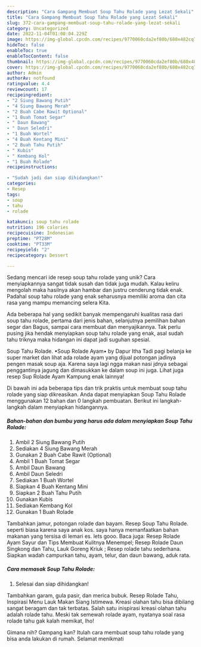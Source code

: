 ```yaml
---
description: "Cara Gampang Membuat Soup Tahu Rolade yang Lezat Sekali"
title: "Cara Gampang Membuat Soup Tahu Rolade yang Lezat Sekali"
slug: 372-cara-gampang-membuat-soup-tahu-rolade-yang-lezat-sekali
category: Uncategorized
date: 2022-11-04T01:08:04.229Z
image: https://img-global.cpcdn.com/recipes/9770060cda2ef80b/680x482cq70/soup-tahu-rolade-foto-resep-utama.jpg
hideToc: false
enableToc: true
enableTocContent: false
thumbnail: https://img-global.cpcdn.com/recipes/9770060cda2ef80b/680x482cq70/soup-tahu-rolade-foto-resep-utama.jpg
cover: https://img-global.cpcdn.com/recipes/9770060cda2ef80b/680x482cq70/soup-tahu-rolade-foto-resep-utama.jpg
author: Admin
authorAv: notfound
ratingvalue: 4.4
reviewcount: 17
recipeingredient:
- "2 Siung Bawang Putih"
- "4 Siung Bawang Merah"
- "2 Buah Cabe Rawit Optional"
- "1 Buah Tomat Segar"
- " Daun Bawang"
- " Daun Seledri"
- "1 Buah Wortel"
- "4 Buah Kentang Mini"
- "2 Buah Tahu Putih"
- " Kubis"
- " Kembang Kol"
- "1 Buah Rolade"
recipeinstructions:

- "Sudah jadi dan siap dihidangkan!"
categories:
- Resep
tags:
- soup
- tahu
- rolade

katakunci: soup tahu rolade 
nutrition: 196 calories
recipecuisine: Indonesian
preptime: "PT28M"
cooktime: "PT33M"
recipeyield: "2"
recipecategory: Dessert

---
```





Sedang mencari ide resep soup tahu rolade yang unik? Cara menyiapkannya sangat tidak susah dan tidak juga mudah. Kalau keliru mengolah maka hasilnya akan hambar dan justru cenderung tidak enak. Padahal soup tahu rolade yang enak seharusnya memiliki aroma dan cita rasa yang mampu memancing selera Kita.





Ada beberapa hal yang sedikit banyak mempengaruhi kualitas rasa dari soup tahu rolade, pertama dari jenis bahan, selanjutnya pemilihan bahan segar dan Bagus, sampai cara membuat dan menyajikannya. Tak perlu pusing jika hendak menyiapkan soup tahu rolade yang enak,      asal sudah tahu triknya maka hidangan ini dapat jadi suguhan spesial.














Soup Tahu Rolade. •Soup Rolade Ayam• by Dapur Itha Tadi pagi belanja ke super market dan lihat ada rolade ayam yang dijual potongan jadinya pengen masak soup aja. Karena saya lagi ngga makan nasi jdnya sebagai penggantinya jagung dan dimasukkan ke dalam soup ini juga. Lihat juga resep Sup Rolade Ayam Kampung enak lainnya!






Di bawah ini ada beberapa tips dan trik praktis untuk membuat soup tahu rolade yang siap dikreasikan. Anda dapat menyiapkan Soup Tahu Rolade menggunakan 12 bahan dan 0 langkah pembuatan. Berikut ini langkah-langkah dalam menyiapkan hidangannya.

<!--inarticleads1-->

##### Bahan-bahan dan bumbu yang harus ada dalam menyiapkan Soup Tahu Rolade:

1. Ambil 2 Siung Bawang Putih
1. Sediakan 4 Siung Bawang Merah
1. Gunakan 2 Buah Cabe Rawit (Optional)
1. Ambil 1 Buah Tomat Segar
1. Ambil  Daun Bawang
1. Ambil  Daun Seledri
1. Sediakan 1 Buah Wortel
1. Siapkan 4 Buah Kentang Mini
1. Siapkan 2 Buah Tahu Putih
1. Gunakan  Kubis
1. Sediakan  Kembang Kol
1. Gunakan 1 Buah Rolade


Tambahkan jamur, potongan rolade dan bayam. Resep Soup Tahu Rolade. seperti biasa karena saya anak kos. saya hanya memanfaatkan bahan makanan yang tersisa di lemari es. lets gooo. Baca juga: Resep Rolade Ayam Sayur dan Tips Membuat Kulitnya Menempel; Resep Rolade Daun Singkong dan Tahu, Lauk Goreng Kriuk ; Resep rolade tahu sederhana. Siapkan wadah campurkan tahu, ayam, telur, dan daun bawang, aduk rata. 

<!--inarticleads2-->

##### Cara memasak Soup Tahu Rolade:


1. Selesai dan siap dihidangkan!

Tambahkan garam, gula pasir, dan merica bubuk. Resep Rolade Tahu, Inspirasi Menu Lauk Makan Siang Istimewa. Kreasi olahan tahu bisa dibilang sangat beragam dan tak terbatas. Salah satu inispirasi kreasi olahan tahu adalah rolade tahu. Meski tak semewah rolade ayam, nyatanya soal rasa rolade tahu gak kalah memikat, lho! 

Gimana nih? Gampang kan? Itulah cara membuat soup tahu rolade yang bisa anda lakukan di rumah. Selamat menikmati
